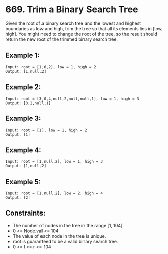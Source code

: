 # 669. Trim a Binary Search Tree

Given the root of a binary search tree and the lowest and highest boundaries as low and high, trim the tree so that all its elements lies in [low, high]. You might need to change the root of the tree, so the result should return the new root of the trimmed binary search tree.

## Example 1:

```
Input: root = [1,0,2], low = 1, high = 2
Output: [1,null,2]
```

## Example 2:

```
Input: root = [3,0,4,null,2,null,null,1], low = 1, high = 3
Output: [3,2,null,1]
```

## Example 3:

```
Input: root = [1], low = 1, high = 2
Output: [1]
```

## Example 4:

```
Input: root = [1,null,2], low = 1, high = 3
Output: [1,null,2]
```

## Example 5:

```
Input: root = [1,null,2], low = 2, high = 4
Output: [2]
``` 

## Constraints:

* The number of nodes in the tree in the range [1, 104].
* 0 <= Node.val <= 104
* The value of each node in the tree is unique.
* root is guaranteed to be a valid binary search tree.
* 0 <= l <= r <= 104
